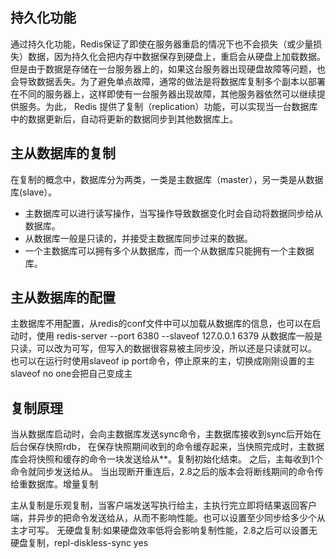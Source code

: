 ## 持久化功能
通过持久化功能，Redis保证了即使在服务器重启的情况下也不会损失（或少量损失）数据，因为持久化会把内存中数据保存到硬盘上，重启会从硬盘上加载数据。
但是由于数据是存储在一台服务器上的，如果这台服务器出现硬盘故障等问题，也会导致数据丢失。为了避免单点故障，通常的做法是将数据库复制多个副本以部署在不同的服务器上，这样即使有一台服务器出现故障，其他服务器依然可以继续提供服务。为此， Redis 提供了复制（replication）功能，可以实现当一台数据库中的数据更新后，自动将更新的数据同步到其他数据库上。

## 主从数据库的复制
在复制的概念中，数据库分为两类，一类是主数据库（master），另一类是从数据库(slave）。
* 主数据库可以进行读写操作，当写操作导致数据变化时会自动将数据同步给从数据库。
* 从数据库一般是只读的，并接受主数据库同步过来的数据。
* 一个主数据库可以拥有多个从数据库，而一个从数据库只能拥有一个主数据库。

## 主从数据库的配置
主数据库不用配置，从redis的conf文件中可以加载从数据库的信息，也可以在启动时，使用 redis-server --port 6380 --slaveof 127.0.0.1 6379
从数据库一般是只读，可以改为可写，但写入的数据很容易被主同步没，所以还是只读就可以。
也可以在运行时使用slaveof ip port命令，停止原来的主，切换成刚刚设置的主 slaveof no one会把自己变成主

## 复制原理
当从数据库启动时，会向主数据库发送sync命令，主数据库接收到sync后开始在后台保存快照rdb，
在保存快照期间收到的命令缓存起来，当快照完成时，主数据库会将快照和缓存的命令一块发送给从**。复制初始化结束。
之后，主每收到1个命令就同步发送给从。
当出现断开重连后，2.8之后的版本会将断线期间的命令传给重数据库。增量复制

主从复制是乐观复制，当客户端发送写执行给主，主执行完立即将结果返回客户端，并异步的把命令发送给从，从而不影响性能。也可以设置至少同步给多少个从主才可写。
无硬盘复制:如果硬盘效率低将会影响复制性能，2.8之后可以设置无硬盘复制，repl-diskless-sync yes
